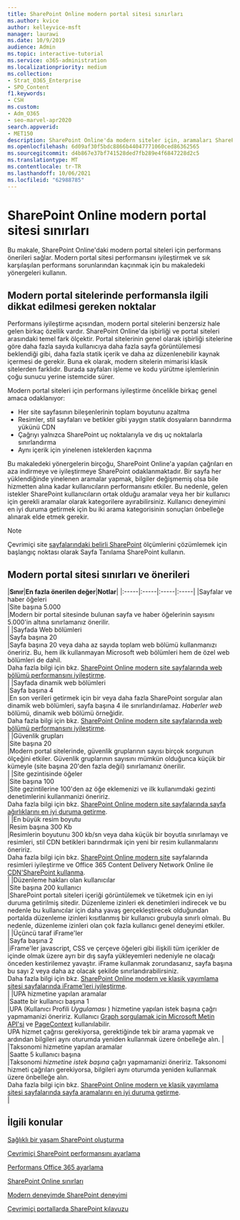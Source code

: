 ```yaml
---
title: SharePoint Online modern portal sitesi sınırları
ms.author: kvice
author: kelleyvice-msft
manager: laurawi
ms.date: 10/9/2019
audience: Admin
ms.topic: interactive-tutorial
ms.service: o365-administration
ms.localizationpriority: medium
ms.collection:
- Strat_O365_Enterprise
- SPO_Content
f1.keywords:
- CSH
ms.custom:
- Adm_O365
- seo-marvel-apr2020
search.appverid:
- MET150
description: SharePoint Online'da modern siteler için, aramaları SharePoint uç noktalarıyla sınırlama gibi performans önerileri hakkında bilgi alın.
ms.openlocfilehash: 6d09af30f5bdc8866b44047771060ced86362565
ms.sourcegitcommit: d4b867e37bf741528ded7fb289e4f6847228d2c5
ms.translationtype: MT
ms.contentlocale: tr-TR
ms.lasthandoff: 10/06/2021
ms.locfileid: "62988785"
---
```

# <a name="sharepoint-online-modern-portal-site-limits"></a>SharePoint Online modern portal sitesi sınırları

Bu makale, SharePoint Online'daki modern portal siteleri için performans önerileri sağlar. Modern portal sitesi performansını iyileştirmek ve sık karşılaşılan performans sorunlarından kaçınmak için bu makaledeki yönergeleri kullanın.

## <a name="performance-considerations-for-modern-portal-sites"></a>Modern portal sitelerinde performansla ilgili dikkat edilmesi gereken noktalar

Performans iyileştirme açısından, modern portal sitelerini benzersiz hale gelen birkaç özellik vardır. SharePoint Online'da işbirliği ve portal siteleri arasındaki temel fark ölçektir. Portal sitelerinin genel olarak işbirliği sitelerine göre daha fazla sayıda kullanıcıya daha fazla sayfa görüntülemesi beklendiği gibi, daha fazla statik içerik ve daha az düzenlenebilir kaynak içermesi de gerekir. Buna ek olarak, modern sitelerin mimarisi klasik sitelerden farklıdır. Burada sayfaları işleme ve kodu yürütme işlemlerinin çoğu sunucu yerine istemcide  sürer.

Modern portal siteleri için performans iyileştirme öncelikle birkaç genel amaca odaklanıyor:

- Her site sayfasının bileşenlerinin toplam boyutunu azaltma
- Resimler, stil sayfaları ve betikler gibi yaygın statik dosyaların barındırma yükünü CDN
- Çağrıyı yalnızca SharePoint uç noktalarıyla ve dış uç noktalarla sınırlandırma
- Aynı içerik için yinelenen isteklerden kaçınma

Bu makaledeki yönergelerin birçoğu, SharePoint Online'a yapılan çağrıları en aza indirmeye ve iyileştirmeye SharePoint odaklanmaktadır. Bir sayfa her yüklendiğinde yinelenen aramalar yapmak, bilgiler değişmemiş olsa bile hizmetten alına kadar kullanıcıların performansını etkiler. Bu nedenle, gelen istekler SharePoint kullanıcıların ortak olduğu aramalar veya her bir kullanıcı için gerekli aramalar olarak kategorilere ayırabilirsiniz. Kullanıcı deneyimini en iyi duruma getirmek için bu iki arama kategorisinin sonuçları önbelleğe alınarak elde etmek gerekir.

>[!NOTE]
>Çevrimiçi site [sayfalarındaki belirli SharePoint](./page-diagnostics-for-spo.md) ölçümlerini çözümlemek için başlangıç noktası olarak Sayfa Tanılama SharePoint kullanın.

## <a name="modern-portal-site-limits-and-recommendations"></a>Modern portal sitesi sınırları ve önerileri

|**Sınır**|**En fazla önerilen değer**|**Notlar**|
|:-----|:-----|:-----|:-----|
|Sayfalar ve haber öğeleri  <br/> |Site başına 5.000  <br/> |Modern bir portal sitesinde bulunan sayfa ve haber öğelerinin sayısını 5.000'in altına sınırlamanız önerilir.  <br/> |
|Sayfada Web bölümleri  <br/> |Sayfa başına 20  <br/> |Sayfa başına 20 veya daha az sayıda toplam web bölümü kullanmanızı öneririz. Bu, hem ilk kullanmayan Microsoft web bölümleri hem de özel web bölümleri de dahil. <br/> Daha fazla bilgi için bkz. [SharePoint Online modern site sayfalarında web bölümü performansını iyileştirme](modern-web-part-optimization.md).  <br/> |
|Sayfada dinamik web bölümleri  <br/> |Sayfa başına 4  <br/> |En son verileri getirmek için bir veya daha fazla SharePoint sorgular alan dinamik web bölümleri, sayfa başına 4 ile sınırlandırılamaz. _Haberler web_ bölümü, dinamik web bölümü örneğidir. <br/> Daha fazla bilgi için bkz. [SharePoint Online modern site sayfalarında web bölümü performansını iyileştirme](modern-web-part-optimization.md).    <br/> |
|Güvenlik grupları  <br/> |Site başına 20  <br/> |Modern portal sitelerinde, güvenlik gruplarının sayısı birçok sorgunun ölçeğini etkiler. Güvenlik gruplarının sayısını mümkün olduğunca küçük bir kümeyle (site başına 20'den fazla değil) sınırlamanız önerilir.  <br/> |
|Site gezintisinde öğeler  <br/> |Site başına 100  <br/> |Site gezintilerine 100'den az öğe eklemenizi ve ilk kullanımdaki gezinti denetimlerini kullanmanizi öneririz.  <br/> Daha fazla bilgi için bkz. [SharePoint Online modern site sayfalarında sayfa ağırlıklarını en iyi duruma getirme](modern-page-weight-optimization.md). <br/> |
|En büyük resim boyutu  <br/> |Resim başına 300 Kb  <br/> |Resimlerin boyutunu 300 kb/sn veya daha küçük bir boyutla sınırlamayı ve resimleri, stil CDN betikleri barındırmak için yeni bir resim kullanmalarını öneririz. <br/>Daha fazla bilgi için bkz. [SharePoint Online modern site](modern-image-optimization.md) sayfalarında resimleri iyileştirme ve Office 365 Content Delivery Network Online ile [CDN'SharePoint kullanma](use-microsoft-365-cdn-with-spo.md).  <br/> |
|Düzenleme hakları olan kullanıcılar  <br/> |Site başına 200 kullanıcı  <br/> |SharePoint portalı siteleri içeriği görüntülemek ve tüketmek için en iyi duruma getirilmiş sitedir. Düzenleme izinleri ek denetimleri indirecek ve bu nedenle bu kullanıcılar için daha yavaş gerçekleştirecek olduğundan portalda düzenleme izinleri kısıtlanmış bir kullanıcı grubuyla sınırlı olmalı. Bu nedenle, düzenleme izinleri olan çok fazla kullanıcı genel deneyimi etkiler. <br/> |
|Üçüncü taraf iFrame'ler  <br/> |Sayfa başına 2  <br/> |iFrame'ler javascript, CSS ve çerçeve öğeleri gibi ilişkili tüm içerikler de içinde olmak üzere ayrı bir dış sayfa yükleyemleri nedeniyle ne olacağı önceden kestirilemez yavaştır. iFrame kullanmak zorundasanız, sayfa başına bu sayı 2 veya daha az olacak şekilde sınırlandırabilirsiniz.<br/> Daha fazla bilgi için bkz. [SharePoint Online modern ve klasik yayımlama sitesi sayfalarında iFrame'leri iyileştirme](modern-iframe-optimization.md). <br/> |
|UPA hizmetine yapılan aramalar  <br/> |Saatte bir kullanıcı başına 1  <br/> |UPA (Kullanıcı Profili _Uygulaması_ ) hizmetine yapılan istek başına çağrı yapmamanizi öneririz. Kullanıcı [Graph sorgulamak için Microsoft Metin API'si](/graph/call-api) ve [PageContext](/javascript/api/sp-page-context/pagecontext) kullanılabilir.  <br/> UPA hizmet çağrısı gerekiyorsa, gerektiğinde tek bir arama yapmak ve ardından bilgileri aynı oturumda yeniden kullanmak üzere önbelleğe alın. |
|Taksonomi hizmetine yapılan aramalar  <br/> |Saatte 5 kullanıcı başına  <br/> |Taksonomi _hizmetine istek başına_ çağrı yapmamanizi öneririz. Taksonomi hizmeti çağrıları gerekiyorsa, bilgileri aynı oturumda yeniden kullanmak üzere önbelleğe alın. <br/> Daha fazla bilgi için bkz. [SharePoint Online modern ve klasik yayımlama sitesi sayfalarında sayfa aramalarını en iyi duruma getirme](modern-page-call-optimization.md). <br/> |

## <a name="related-topics"></a>İlgili konular

[Sağlıklı bir yaşam SharePoint oluşturma](/sharepoint/portal-health)

[Çevrimiçi SharePoint performansını ayarlama](tune-sharepoint-online-performance.md)

[Performans Office 365 ayarlama](tune-microsoft-365-performance.md)

[SharePoint Online sınırları](/office365/servicedescriptions/sharepoint-online-service-description/sharepoint-online-limits)

[Modern deneyimde SharePoint deneyimi](/sharepoint/modern-experience-performance)

[Çevrimiçi portallarda SharePoint kılavuzu](/sharepoint/dev/solution-guidance/portal-performance)
